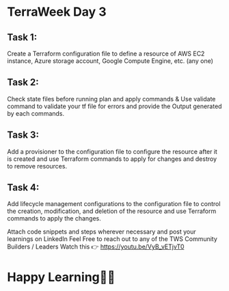 # TerraWeek Day 3

## Task 1: 
Create a Terraform configuration file to define a resource of AWS EC2 instance, Azure storage account, Google Compute Engine, etc. (any one)

## Task 2: 
Check state files before running plan and apply commands & Use validate command to validate your tf file for errors and provide the Output generated by each commands.

## Task 3: 
Add a provisioner to the configuration file to configure the resource after it is created and use Terraform commands to apply for changes and destroy to remove resources.

## Task 4: 
Add lifecycle management configurations to the configuration file to control the creation, modification, and deletion of the resource and use Terraform commands to apply the changes.

Attach code snippets and steps wherever necessary and post your learnings on LinkedIn
Feel Free to reach out to any of the TWS Community Builders / Leaders
Watch this 👉 https://youtu.be/VyB_vETjvT0

# Happy Learning🎉🚀
